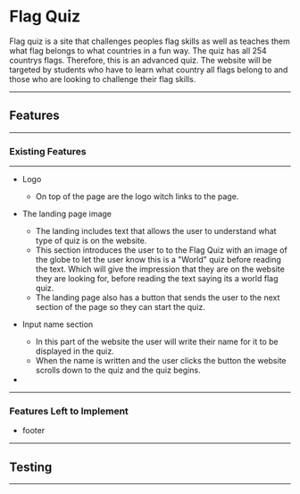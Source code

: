 # Flag Quiz #

Flag quiz is a site that challenges peoples flag skills as well as teaches them what flag belongs to what countries in a fun way. The quiz has all 254 countrys flags. Therefore, this is an advanced quiz. The website will be targeted by students who have to learn what country all flags belong to and those who are looking to challenge their flag skills.

---


<!-- Photo of devices -->

## Features
---
### Existing Features
---
* Logo
  * On top of the page are the logo witch links to the page.
  
* The landing page image
  * The landing includes text that allows the user to understand what type of quiz is on the website.
  * This section introduces the user to to the Flag Quiz with an image of the globe to let the user know this is a "World" quiz before reading the text. Which will give the impression that they are on the website they are looking for, before reading the text saying its a world flag quiz.
  * The landing page also has a button that sends the user to the next section of the page so they can start the quiz.

* Input name section 
  * In this part of the website the user will write their name for it to be displayed in the quiz.
  * When the name is written and the user clicks the button the website scrolls down to the quiz and the quiz begins.

*   
<!-- flag answer 
button -->
---

### Features Left to Implement 
* footer
---



## Testing 
---
